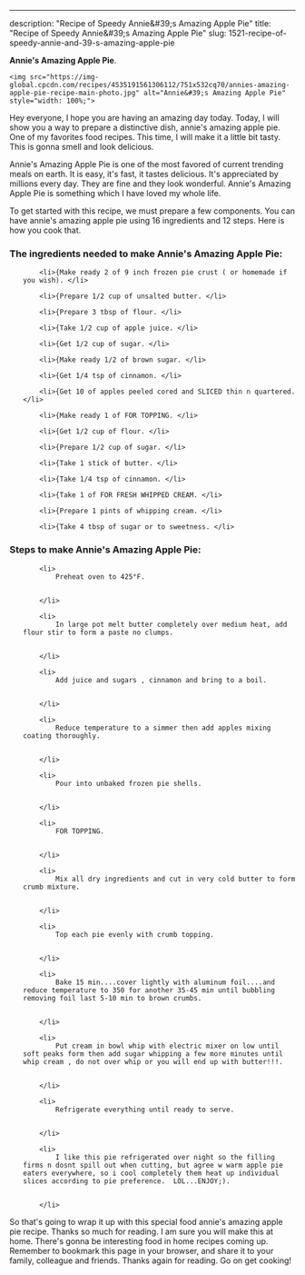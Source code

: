 ---
description: "Recipe of Speedy Annie&amp;#39;s Amazing Apple Pie"
title: "Recipe of Speedy Annie&amp;#39;s Amazing Apple Pie"
slug: 1521-recipe-of-speedy-annie-and-39-s-amazing-apple-pie

<p>
	<strong>Annie&#39;s Amazing Apple Pie</strong>. 
	
</p>
<p>
	
	<img src="https://img-global.cpcdn.com/recipes/4535191561306112/751x532cq70/annies-amazing-apple-pie-recipe-main-photo.jpg" alt="Annie&#39;s Amazing Apple Pie" style="width: 100%;">
	
	
</p>
<p>
	Hey everyone, I hope you are having an amazing day today. Today, I will show you a way to prepare a distinctive dish, annie&#39;s amazing apple pie. One of my favorites food recipes. This time, I will make it a little bit tasty. This is gonna smell and look delicious.
</p>
	
<p>
	
</p>
<p>
	Annie&#39;s Amazing Apple Pie is one of the most favored of current trending meals on earth. It is easy, it's fast, it tastes delicious. It's appreciated by millions every day. They are fine and they look wonderful. Annie&#39;s Amazing Apple Pie is something which I have loved my whole life.
</p>

<p>
To get started with this recipe, we must prepare a few components. You can have annie&#39;s amazing apple pie using 16 ingredients and 12 steps. Here is how you cook that.
</p>

<h3>The ingredients needed to make Annie&#39;s Amazing Apple Pie:</h3>

<ol>
	
		<li>{Make ready 2 of 9 inch frozen pie crust ( or homemade if you wish). </li>
	
		<li>{Prepare 1/2 cup of unsalted butter. </li>
	
		<li>{Prepare 3 tbsp of flour. </li>
	
		<li>{Take 1/2 cup of apple juice. </li>
	
		<li>{Get 1/2 cup of sugar. </li>
	
		<li>{Make ready 1/2 of brown sugar. </li>
	
		<li>{Get 1/4 tsp of cinnamon. </li>
	
		<li>{Get 10 of apples peeled cored and SLICED thin n quartered. </li>
	
		<li>{Make ready 1 of FOR TOPPING. </li>
	
		<li>{Get 1/2 cup of flour. </li>
	
		<li>{Prepare 1/2 cup of sugar. </li>
	
		<li>{Take 1 stick of butter. </li>
	
		<li>{Take 1/4 tsp of cinnamon. </li>
	
		<li>{Take 1 of FOR FRESH WHIPPED CREAM. </li>
	
		<li>{Prepare 1 pints of whipping cream. </li>
	
		<li>{Take 4 tbsp of sugar or to sweetness. </li>
	
</ol>
<p>
	
</p>

<h3>Steps to make Annie&#39;s Amazing Apple Pie:</h3>

<ol>
	
		<li>
			Preheat oven to 425°F.
			
			
		</li>
	
		<li>
			In large pot melt butter completely over medium heat, add flour stir to form a paste no clumps.
			
			
		</li>
	
		<li>
			Add juice and sugars , cinnamon and bring to a boil.
			
			
		</li>
	
		<li>
			Reduce temperature to a simmer then add apples mixing coating thoroughly.
			
			
		</li>
	
		<li>
			Pour into unbaked frozen pie shells.
			
			
		</li>
	
		<li>
			FOR TOPPING.
			
			
		</li>
	
		<li>
			Mix all dry ingredients and cut in very cold butter to form crumb mixture.
			
			
		</li>
	
		<li>
			Top each pie evenly with crumb topping.
			
			
		</li>
	
		<li>
			Bake 15 min....cover lightly with aluminum foil....and reduce temperature to 350 for another 35-45 min until bubbling removing foil last 5-10 min to brown crumbs.
			
			
		</li>
	
		<li>
			Put cream in bowl whip with electric mixer on low until soft peaks form then add sugar whipping a few more minutes until whip cream , do not over whip or you will end up with butter!!!.
			
			
		</li>
	
		<li>
			Refrigerate everything until ready to serve.
			
			
		</li>
	
		<li>
			I like this pie refrigerated over night so the filling firms n dosnt spill out when cutting, but agree w warm apple pie eaters everywhere, so i cool completely them heat up individual slices according to pie preference.  LOL...ENJOY;).
			
			
		</li>
	
</ol>

<p>
	
</p>

<p>
	So that's going to wrap it up with this special food annie&#39;s amazing apple pie recipe. Thanks so much for reading. I am sure you will make this at home. There's gonna be interesting food in home recipes coming up. Remember to bookmark this page in your browser, and share it to your family, colleague and friends. Thanks again for reading. Go on get cooking!
</p>
